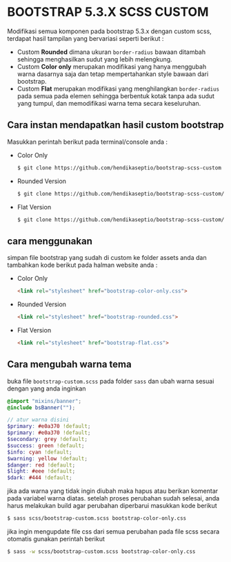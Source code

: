 # BOOTSTRAP 5.3.X SCSS CUSTOM
Modifikasi semua komponen pada bootstrap 5.3.x dengan custom scss, terdapat hasil tampilan yang bervariasi seperti berikut : 
- Custom **Rounded** dimana ukuran `border-radius` bawaan ditambah sehingga menghasilkan sudut yang lebih melengkung. 
- Custom **Color only** merupakan modifikasi yang hanya menggubah warna dasarnya saja dan tetap mempertahankan style bawaan dari bootstrap. 
- Custom **Flat** merupakan modifikasi yang menghilangkan `border-radius` pada semua pada elemen sehingga berbentuk kotak tanpa ada sudut yang tumpul, dan memodifikasi warna tema secara keseluruhan. 

## Cara instan mendapatkan hasil custom bootstrap
Masukkan perintah berikut pada terminal/console anda :
- Color Only
    ```bash
    $ git clone https://github.com/hendikaseptio/bootstrap-scss-custom
    ```
- Rounded Version
    ```bash
    $ git clone https://github.com/hendikaseptio/bootstrap-scss-custom/tree/rounded
    ```
- Flat Version
    ```bash
    $ git clone https://github.com/hendikaseptio/bootstrap-scss-custom/tree/flat
    ```
## cara menggunakan 
simpan file bootstrap yang sudah di custom ke folder assets anda dan tambahkan kode berikut pada halman website anda :
- Color Only
    ```html
    <link rel="stylesheet" href="bootstrap-color-only.css">
    ```
- Rounded Version
    ```html
    <link rel="stylesheet" href="bootstrap-rounded.css">
    ```
- Flat Version
    ```html
    <link rel="stylesheet" href="bootstrap-flat.css">
    ```

## Cara mengubah warna tema
buka file `bootstrap-custom.scss` pada folder `sass` dan ubah warna sesuai dengan yang anda inginkan
```scss
@import "mixins/banner";
@include bsBanner("");

// atur warna disini
$primary: #e0a370 !default;
$primary: #e0a370 !default;
$secondary: grey !default;
$success: green !default;
$info: cyan !default;
$warning: yellow !default;
$danger: red !default;
$light: #eee !default;
$dark: #444 !default;
```
jika ada warna yang tidak ingin diubah maka hapus atau berikan komentar pada variabel warna diatas.
setelah proses perubahan sudah selesai, anda harus melakukan build agar perubahan diperbarui masukkan kode berikut
```bash
$ sass scss/bootstrap-custom.scss bootstrap-color-only.css
```
jika ingin mengupdate file css dari semua perubahan pada file scss secara otomatis gunakan perintah berikut 
```bash
$ sass -w scss/bootstrap-custom.scss bootstrap-color-only.css
```